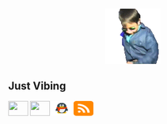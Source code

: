 <p align="center">
  <img src="https://github.com/danielgottt/danielgottt/blob/main/vibePls.gif?raw=true">
</p>

## Just Vibing

<p align="left">
<a href="https://twitter.com/gott_cyber" target="blank"><img align="center" src="https://raw.githubusercontent.com/rahuldkjain/github-profile-readme-generator/master/src/images/icons/Social/twitter.svg" height="30" width="40" /></a>
<a href="https://www.linkedin.com/in/daniel-j-gott/" target="blank"><img align="center" src="https://raw.githubusercontent.com/rahuldkjain/github-profile-readme-generator/master/src/images/icons/Social/linked-in-alt.svg" height="30" width="40" /></a>
<a href="https://danielgottt.github.io/" target="blank"><img align="center" src="https://github.com/edent/SuperTinyIcons/blob/master/images/svg/qq.svg" height="30" width="40" /></a>
<a href="https://www.netvibes.com/gottcyber1#news" target="blank"><img align="center" src="https://github.com/edent/SuperTinyIcons/blob/master/images/svg/rss.svg" height="30" width="40" /></a>
</p>


